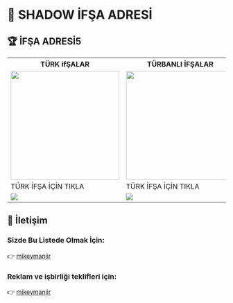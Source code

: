 <h1>🎰 SHADOW İFŞA ADRESİ </h1>

<h2>🏆 İFŞA ADRESİ5</h2>

<table>
  <tr>
    <th> TÜRK ifŞALAR</th>
    <th> TÜRBANLI İFŞALAR</th>
    <th> GÜNCEL İFŞALAR</th>
    <th> Asyalı İfşa </th>
  </tr>
  <tr>
    <td><a href="https://t.me/+mlwodSEUV3ZkMjc0" target="_blank"><img src="https://resmim.net/cdn/2025/06/21/TxMrh2.png" width="250" /></a></td>
    <td><a href="https://t.me/+mlwodSEUV3ZkMjc0" target="_blank"><img src="https://resmim.net/cdn/2025/06/21/TxM18k.png" width="250" /></a></td>
    <td><a href="https://t.me/+mlwodSEUV3ZkMjc0" target="_blank"><img src="https://resmim.net/cdn/2025/06/21/TxM5xF.png" width="250" /></a></td>
    <td><a href="https://t.me/+mlwodSEUV3ZkMjc0" target="_blank"><img src="https://resmim.net/cdn/2025/06/21/TxM791.jpg" width="250" /></a></td>
  </tr>
  <tr>
    <td>TÜRK İFŞA İÇİN TIKLA</td>
    <td>TÜRK İFŞA İÇİN TIKLA</td>
    <td>TÜRK İFŞA İÇİN TIKLA</td>
    <td>TÜRK İFŞA İÇİN TIKLA</td>
  </tr>
  <tr>
    <td><a href="https://t.me/+BNNe5M9W4lZmZWY0" target="_blank"><img src="https://img.shields.io/badgeTÜRK İFŞA İÇİN TIKLA-FFD700?style=for-the-badge&logoColor=black" /></a></td>
    <td><a href="https://t.me/+BNNe5M9W4lZmZWY0" target="_blank"><img src="https://img.shields.io/badge/TÜRK İFŞA İÇİN TIKLA-006400?style=for-the-badge&logoColor=white" /></a></td>
    <td><a href="https://t.me/+BNNe5M9W4lZmZWY0" target="_blank"><img src="https://img.shields.io/badge/TÜRK İFŞA İÇİN TIKLA-800080?style=for-the-badge&logoColor=white" /></a></td>
    <td><a href="https://t.me/+BNNe5M9W4lZmZWY0" target="_blank"><img src="https://img.shields.io/badge/TÜRK İFŞA İÇİN TIKLA-00CED1?style=for-the-badge&logoColor=black" /></a></td>
  </tr>
</table>
</p>
<h2>📩 İletişim</h2>
<h3>Sizde Bu Listede Olmak İçin:</h3>
<p>👉 <a href="https://t.me/mikeymanjir">mikeymanjir</a></p>

<h3>Reklam ve işbirliği teklifleri için:</h3>
<p>👉 <a href="https://t.me/mikeymanjir">mikeymanjir</a></p>

<p align="center">
  <a href="https://t.me/mikeymanjir" target="_blank">
    
